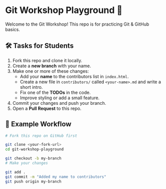 # Git Workshop Playground 🚀

Welcome to the Git Workshop! This repo is for practicing Git & GitHub basics.

## 🛠️ Tasks for Students

1. Fork this repo and clone it locally.
2. Create a **new branch** with your name.
3. Make one or more of these changes:
   - Add your **name** to the contributors list in `index.html`.
   - Create a new file in `contributors/` called `<your-name>.md` and write a short intro.
   - Fix one of the **TODOs** in the code.
   - Improve styling or add a small feature.
4. Commit your changes and push your branch.
5. Open a **Pull Request** to this repo.

## 🌱 Example Workflow

```bash
# Fork this repo on GitHub first

git clone <your-fork-url>
cd git-workshop-playground

git checkout -b my-branch
# Make your changes

git add .
git commit -m "Added my name to contributors"
git push origin my-branch
```
